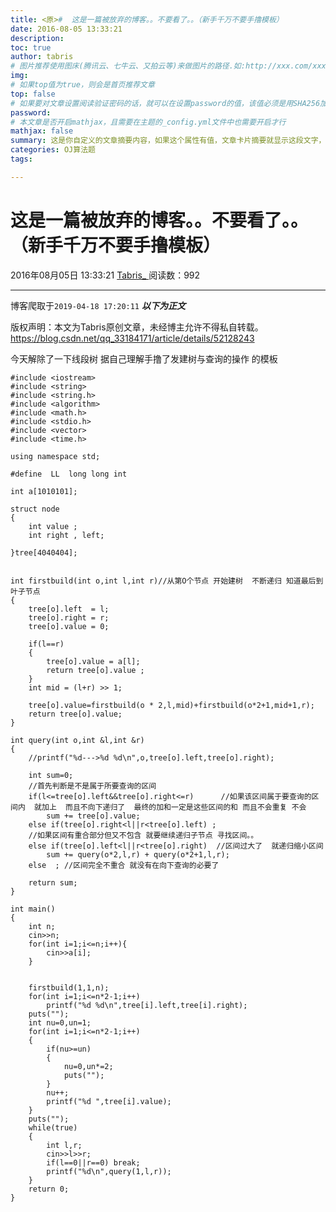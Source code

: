 ```yaml
---
title: <原>#  这是一篇被放弃的博客。。不要看了。。（新手千万不要手撸模板）
date: 2016-08-05 13:33:21
description:
toc: true
author: tabris
# 图片推荐使用图床(腾讯云、七牛云、又拍云等)来做图片的路径.如:http://xxx.com/xxx.jpg
img: 
# 如果top值为true，则会是首页推荐文章
top: false
# 如果要对文章设置阅读验证密码的话，就可以在设置password的值，该值必须是用SHA256加密后的密码，防止被他人识破
password: 
# 本文章是否开启mathjax，且需要在主题的_config.yml文件中也需要开启才行
mathjax: false
summary: 这是你自定义的文章摘要内容，如果这个属性有值，文章卡片摘要就显示这段文字，否则程序会自动截取文章的部分内容作为摘要
categories: OJ算法题
tags:

---
```





#  这是一篇被放弃的博客。。不要看了。。（新手千万不要手撸模板）

2016年08月05日 13:33:21  [ Tabris_ ](https://me.csdn.net/qq_33184171) 阅读数：992


--- 
 博客爬取于`2019-04-18 17:20:11`
***以下为正文***

版权声明：本文为Tabris原创文章，未经博主允许不得私自转载。
https://blog.csdn.net/qq_33184171/article/details/52128243

今天解除了一下线段树 据自己理解手撸了发建树与查询的操作 的模板

    
    
    #include <iostream>
    #include <string>
    #include <string.h>
    #include <algorithm>
    #include <math.h>
    #include <stdio.h>
    #include <vector>
    #include <time.h>
    
    using namespace std;
    
    #define  LL  long long int 
    
    int a[1010101];
    
    struct node
    {
        int value ;
        int right , left;
    
    }tree[4040404];
    
    
    int firstbuild(int o,int l,int r)//从第O个节点 开始建树  不断递归 知道最后到叶子节点
    {
        tree[o].left  = l;
        tree[o].right = r;
        tree[o].value = 0;
    
        if(l==r)
        {
            tree[o].value = a[l];
            return tree[o].value ;
        }
        int mid = (l+r) >> 1;
    
        tree[o].value=firstbuild(o * 2,l,mid)+firstbuild(o*2+1,mid+1,r);
        return tree[o].value;
    }
    
    int query(int o,int &l,int &r)
    {
        //printf("%d--->%d %d\n",o,tree[o].left,tree[o].right); 
    
        int sum=0;
        //首先判断是不是属于所要查询的区间   
        if(l<=tree[o].left&&tree[o].right<=r)      //如果该区间属于要查询的区间内  就加上  而且不向下递归了  最终的加和一定是这些区间的和 而且不会重复 不会
            sum += tree[o].value;
        else if(tree[o].right<l||r<tree[o].left) ;
        //如果区间有重合部分但又不包含 就要继续递归子节点 寻找区间。。 
        else if(tree[o].left<l||r<tree[o].right)  //区间过大了  就递归缩小区间
            sum += query(o*2,l,r) + query(o*2+1,l,r);
        else  ; //区间完全不重合 就没有在向下查询的必要了 
    
        return sum;
    }
    
    int main()
    {
        int n;
        cin>>n;
        for(int i=1;i<=n;i++){
            cin>>a[i];
        }
    
    
        firstbuild(1,1,n);
        for(int i=1;i<=n*2-1;i++)
            printf("%d %d\n",tree[i].left,tree[i].right); 
        puts("");
        int nu=0,un=1;
        for(int i=1;i<=n*2-1;i++)
        {
            if(nu>=un)
            {
                nu=0,un*=2;
                puts("");
            }
            nu++;
            printf("%d ",tree[i].value);
        }
        puts("");
        while(true)
        {
            int l,r;
            cin>>l>>r;
            if(l==0||r==0) break;
            printf("%d\n",query(1,l,r));
        }
        return 0;
    } 

